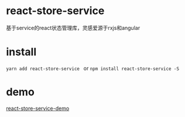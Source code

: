 # react-store-service

基于service的react状态管理库，灵感爱源于rxjs和angular

# install

`yarn add react-store-service `
or `npm install react-store-service -S`

# demo

[react-store-service-demo](https://github.com/w-rudolph/react-store-service-demo)
